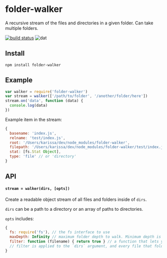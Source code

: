 # folder-walker

A recursive stream of the files and directories in a given folder. Can take multiple folders.

[![build status](http://img.shields.io/travis/karissa/folder-walker.svg?style=flat)](http://travis-ci.org/karissa/folder-walker)
![dat](http://img.shields.io/badge/Development%20sponsored%20by-dat-green.svg?style=flat)

## Install

```console
npm install folder-walker
```

## Example

```js
var walker = require('folder-walker')
var stream = walker(['/path/to/folder', '/another/folder/here'])
stream.on('data', function (data) {
  console.log(data)
})
```

Example item in the stream:

```js
{
  basename: 'index.js',
  relname: 'test/index.js',
  root: '/Users/karissa/dev/node_modules/folder-walker',
  filepath: '/Users/karissa/dev/node_modules/folder-walker/test/index.js',
  stat: [fs.Stat Object],
  type: 'file' // or 'directory'
}
```

## API

#### `stream = walker(dirs, [opts])`

Create a readable object stream of all files and folders inside of `dirs`.

`dirs` can be a path to a directory or an array of paths to directories.

`opts` includes:

```js
{
  fs: require('fs'), // the fs interface to use
  maxDepth: Infinity // maximum folder depth to walk. Minimum depth is 1.
  filter: function (filename) { return true } // a function that lets you filter out files by returning false
  // filter is applied to the `dirs` argument, and every file that folder-walker finds
}
```
